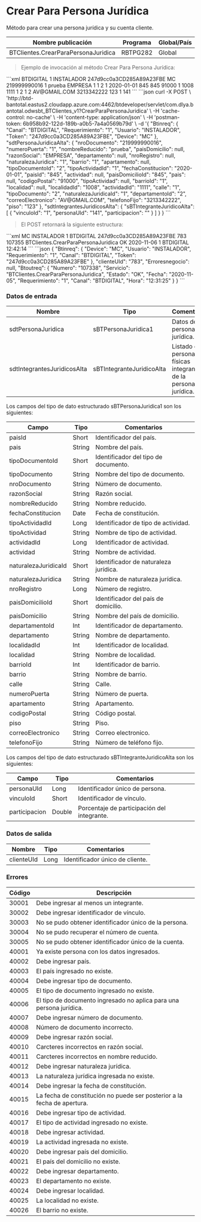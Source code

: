 # Crear Para Persona Jurídica 

Método para crear una persona jurídica y su cuenta cliente. 

Nombre publicación | Programa | Global/País 
--------- | ----------- | ----------- 
BTClientes.CrearParaPersonaJuridica | RBTPG282 | Global 

> Ejemplo de invocación al método Crear Para Persona Jurídica: 

<code-group> 
<code-block title="XML" active> 
```xml 
<soapenv:Envelope xmlns:soapenv="http://schemas.xmlsoap.org/soap/envelope/" xmlns:bts="http://uy.com.dlya.bantotal/BTSOA/"> 
   <soapenv:Header/> 
   <soapenv:Body> 
      <bts:BTClientes.CrearParaPersonaJuridica> 
         <bts:Btinreq> 
            <bts:Canal>BTDIGITAL</bts:Canal> 
            <bts:Requerimiento>1</bts:Requerimiento> 
            <bts:Usuario>INSTALADOR</bts:Usuario> 
            <bts:Token>247d9cc0a3CD285A89A23FBE</bts:Token> 
            <bts:Device>MC</bts:Device> 
         </bts:Btinreq> 
         <bts:sdtPersonaJuridica> 
            <bts:nroDocumento>219999990016</bts:nroDocumento> 
            <bts:numeroPuerta>1</bts:numeroPuerta> 
            <bts:nombreReducido>prueba</bts:nombreReducido> 
            <bts:paisDomicilio></bts:paisDomicilio> 
            <bts:razonSocial>EMPRESA</bts:razonSocial> 
            <bts:departamento></bts:departamento> 
            <bts:nroRegistro></bts:nroRegistro> 
            <bts:naturalezaJuridica>1</bts:naturalezaJuridica> 
            <bts:barrio>1</bts:barrio> 
            <bts:apartamento></bts:apartamento> 
            <bts:tipoDocumentoId>2</bts:tipoDocumentoId> 
            <bts:tipoActividadId>1</bts:tipoActividadId> 
            <bts:fechaConstitucion>2020-01-01</bts:fechaConstitucion> 
            <bts:paisId>845</bts:paisId> 
            <bts:actividad></bts:actividad> 
            <bts:paisDomicilioId>845</bts:paisDomicilioId> 
            <bts:pais></bts:pais> 
            <bts:codigoPostal>91000</bts:codigoPostal> 
            <bts:tipoActividad></bts:tipoActividad> 
            <bts:barrioId>1</bts:barrioId> 
            <bts:localidad></bts:localidad> 
            <bts:localidadId>1008</bts:localidadId> 
            <bts:actividadId>1111</bts:actividadId> 
            <bts:calle>1</bts:calle> 
            <bts:tipoDocumento>2</bts:tipoDocumento> 
            <bts:naturalezaJuridicaId>1</bts:naturalezaJuridicaId> 
            <bts:departamentoId>2</bts:departamentoId> 
            <bts:correoElectronico>AV@GMAIL.COM</bts:correoElectronico> 
            <bts:telefonoFijo>3213342222</bts:telefonoFijo> 
            <bts:piso>123</bts:piso> 
         </bts:sdtPersonaJuridica> 
         <bts:sdtIntegrantesJuridicosAlta> 
            <bts:sBTIntegranteJuridicoAlta> 
               <bts:vinculoId>1</bts:vinculoId> 
               <bts:personaUId>141</bts:personaUId> 
               <bts:participacion></bts:participacion> 
            </bts:sBTIntegranteJuridicoAlta> 
         </bts:sdtIntegrantesJuridicosAlta> 
      </bts:BTClientes.CrearParaPersonaJuridica> 
   </soapenv:Body> 
</soapenv:Envelope> 
``` 
</code-block> 

<code-block title="JSON"> 
```json 
curl -X POST \ 
  'http://btd-bantotal.eastus2.cloudapp.azure.com:4462/btdeveloper/servlet/com.dlya.bantotal.odwsbt_BTClientes_v1?CrearParaPersonaJuridica' \ 
  -H 'cache-control: no-cache' \ 
  -H 'content-type: application/json' \ 
  -H 'postman-token: 6b958b92-122d-189b-a0b5-7a4a0569b79d' \ 
  -d '{ 
   "Btinreq": { 
   "Canal": "BTDIGITAL", 
   "Requerimiento": "1", 
   "Usuario": "INSTALADOR", 
   "Token": "247d9cc0a3CD285A89A23FBE", 
   "Device": "MC" 
   }, 
   "sdtPersonaJuridicaAlta": { 
   "nroDocumento": "219999990016", 
   "numeroPuerta": "1", 
   "nombreReducido": "prueba", 
   "paisDomicilio": null, 
   "razonSocial": "EMPRESA", 
   "departamento": null, 
   "nroRegistro": null, 
   "naturalezaJuridica": "1", 
   "barrio": "1", 
   "apartamento": null, 
   "tipoDocumentoId": "2", 
   "tipoActividadId": "1", 
   "fechaConstitucion": "2020-01-01", 
   "paisId": "845", 
   "actividad": null, 
   "paisDomicilioId": "845", 
   "pais": null, 
   "codigoPostal": "91000", 
   "tipoActividad": null, 
   "barrioId": "1", 
   "localidad": null, 
   "localidadId": "1008", 
   "actividadId": "1111", 
   "calle": "1", 
   "tipoDocumento": "2", 
   "naturalezaJuridicaId": "1", 
   "departamentoId": "2", 
   "correoElectronico": "AV@GMAIL.COM", 
   "telefonoFijo": "3213342222", 
   "piso": "123" 
   }, 
   "sdtIntegrantesJuridicosAlta": { 
   "sBTIntegranteJuridicoAlta": [ 
      { 
         "vinculoId": "1", 
         "personaUId": "141", 
         "participacion": "" 
         } 
   ] 
   } 
} 
``` 
</code-block> 
</code-group> 

> El POST retornará la siguiente estructura: 

<code-group> 
<code-block title="XML" active> 
```xml 
<SOAP-ENV:Envelope xmlns:SOAP-ENV="http://schemas.xmlsoap.org/soap/envelope/" xmlns:xsd="http://www.w3.org/2001/XMLSchema" xmlns:SOAP-ENC="http://schemas.xmlsoap.org/soap/encoding/" xmlns:xsi="http://www.w3.org/2001/XMLSchema-instance"> 
   <SOAP-ENV:Body> 
      <BTClientes.CrearParaPersonaJuridicaResponse xmlns="http://uy.com.dlya.bantotal/BTSOA/"> 
         <Btinreq> 
            <Device>MC</Device> 
            <Usuario>INSTALADOR</Usuario> 
            <Requerimiento>1</Requerimiento> 
            <Canal>BTDIGITAL</Canal> 
            <Token>247d9cc0a3CD285A89A23FBE</Token> 
         </Btinreq> 
         <clienteUId>783</clienteUId> 
         <Erroresnegocio></Erroresnegocio> 
         <Btoutreq> 
            <Numero>107355</Numero> 
            <Servicio>BTClientes.CrearParaPersonaJuridica</Servicio> 
            <Estado>OK</Estado> 
            <Fecha>2020-11-06</Fecha> 
            <Requerimiento>1</Requerimiento> 
            <Canal>BTDIGITAL</Canal> 
            <Hora>12:42:14</Hora> 
         </Btoutreq> 
      </BTClientes.CrearParaPersonaJuridicaResponse> 
   </SOAP-ENV:Body> 
</SOAP-ENV:Envelope> 
``` 
</code-block> 

<code-block title="JSON"> 
```json 
 { 
	 "Btinreq": { 
		"Device": "MC", 
		"Usuario": "INSTALADOR", 
		"Requerimiento": "1", 
		"Canal": "BTDIGITAL", 
		"Token": "247d9cc0a3CD285A89A23FBE" 
	 }, 
	 "clienteUId": "783", 
	 "Erroresnegocio": null, 
	 "Btoutreq": { 
		"Numero": "107338", 
		"Servicio": "BTClientes.CrearParaPersonaJuridica", 
		"Estado": "OK", 
		"Fecha": "2020-11-05", 
		"Requerimiento": "1", 
		"Canal": "BTDIGITAL", 
		"Hora": "12:31:25" 
	 } 
 } 
``` 
</code-block> 
</code-group> 

### Datos de entrada 

Nombre | Tipo | Comentarios 
--------- | ----------- | ----------- 
sdtPersonaJuridica | sBTPersonaJuridica1 | Datos de la persona jurídica. 
sdtIntegrantesJuridicosAlta | sBTIntegranteJuridicoAlta | Listado de personas físicas integrantes de la persona jurídica. 

Los campos del tipo de dato estructurado sBTPersonaJuridica1 son los siguientes: 

Campo | Tipo | Comentarios 
--------- | ----------- | ----------- 
paisId | Short | Identificador del país. 
pais | String | Nombre del país. 
tipoDocumentoId | Short | Identificador del tipo de documento. 
tipoDocumento | String | Nombre del tipo de documento. 
nroDocumento | String | Número de documento. 
razonSocial | String | Razón social. 
nombreReducido | String | Nombre reducido. 
fechaConstitucion | Date | Fecha de constitución. 
tipoActividadId | Long | Identificador de tipo de actividad. 
tipoActividad | String | Nombre de tipo de actividad. 
actividadId | Long | Identificador de actividad. 
actividad | String | Nombre de actividad. 
naturalezaJuridicaId | Short | Identificador de naturaleza jurídica. 
naturalezaJuridica | String | Nombre de naturaleza jurídica. 
nroRegistro | Long | Número de registro. 
paisDomicilioId | Short | Identificador del país de domicilio. 
paisDomicilio | String | Nombre del país de domicilio. 
departamentoId | Int | Identificador de departamento. 
departamento | String | Nombre de departamento. 
localidadId | Int | Identificador de localidad. 
localidad | String | Nombre de localidad. 
barrioId | Int | Identificador de barrio. 
barrio | String | Nombre de barrio. 
calle | String | Calle. 
numeroPuerta | String | Número de puerta. 
apartamento | String | Apartamento. 
codigoPostal | String | Código postal. 
piso | String | Piso. 
correoElectronico | String | Correo electronico. 
telefonoFijo | String | Número de teléfono fijo. 

Los campos del tipo de dato estructurado sBTIntegranteJuridicoAlta son los siguientes: 

Campo | Tipo | Comentarios 
--------- | ----------- | ----------- 
personaUId | Long | Identificador único de persona. 
vinculoId | Short | Identificador de vínculo. 
participacion | Double | Porcentaje de participación del integrante. 

### Datos de salida 

Nombre | Tipo | Comentarios 
--------- | ----------- | ----------- 
clienteUId | Long | Identificador único de cliente. 

### Errores 

Código | Descripción 
--------- | ----------- 
30001 | Debe ingresar al menos un integrante. 
30002 | Debe ingresar identificador de vínculo. 
30003 | No se pudo obtener identificador único de la persona. 
30004 | No se pudo recuperar el número de cuenta. 
30005 | No se pudo obtener identificador único de la cuenta. 
40001 | Ya existe persona con los datos ingresados. 
40002 | Debe ingresar país. 
40003 | El país ingresado no existe. 
40004 | Debe ingresar tipo de documento. 
40005 | El tipo de documento ingresado no existe. 
40006 | El tipo de documento ingresado no aplica para una persona jurídica. 
40007 | Debe ingresar número de documento. 
40008 | Número de documento incorrecto. 
40009 | Debe ingresar razón social. 
40010 | Carcteres incorrectos en razón social. 
40011 | Carcteres incorrectos en nombre reducido. 
40012 | Debe ingresar naturaleza jurídica. 
40013 | La naturaleza jurídica ingresada no existe. 
40014 | Debe ingresar la fecha de constitución. 
40015 | La fecha de constitución no puede ser posterior a la fecha de apertura. 
40016 | Debe ingresar tipo de actividad. 
40017 | El tipo de actividad ingresado no existe. 
40018 | Debe ingresar actividad. 
40019 | La actividad ingresada no existe. 
40020 | Debe ingresar país del domicilio. 
40021 | El país del domicilio no existe. 
40022 | Debe ingresar departamento. 
40023 | El departamento no existe. 
40024 | Debe ingresar localidad. 
40025 | La localidad no existe. 
40026 | El barrio no existe. 

 
